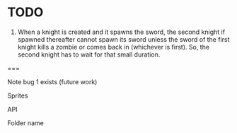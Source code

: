 # TODO

1. When a knight is created and it spawns the sword, the second knight if spawned thereafter cannot spawn its sword unless
the sword of the first knight kills a zombie or comes back in (whichever is first). So, the second knight has to wait for
that small duration.


===


Note bug 1 exists (future work)

Sprites

API

Folder name
